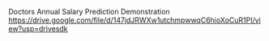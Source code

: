 Doctors Annual Salary Prediction Demonstration
https://drive.google.com/file/d/147jdJRWXw1utchmpwwqC6hioXoCuR1PI/view?usp=drivesdk
